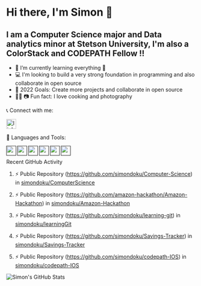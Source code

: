 # Hi there, I'm Simon 👋 



## I am a Computer Science major and Data analytics minor at Stetson University, I'm also a ColorStack and CODEPATH Fellow !!

- 🌱 I’m currently learning everything 🤣
- 💻 I'm looking to build a very strong foundation in programming and also collaborate in open source
- 🥅 2022 Goals: Create more projects and collaborate in open source
- 🧑‍🍳 📷 Fun fact: I love cooking and photography

📞 Connect with me:

[<img align="center" alt="linkedin" width="26px" src="https://cdn.jsdelivr.net/gh/devicons/devicon/icons/linkedin/linkedin-original.svg" style="padding-right:10px;" />](https://linkedin.com/in/simon-doku-b18873119)

🧰 Languages and Tools:

[<img align="left" width="26px" src="https://cdn.jsdelivr.net/gh/devicons/devicon/icons/python/python-original.svg" />]()
[<img align="left" width="26px" src="https://cdn.jsdelivr.net/gh/devicons/devicon/icons/java/java-original.svg" />]()
[<img align="left" width="26px" src="https://cdn.jsdelivr.net/gh/devicons/devicon/icons/swift/swift-original.svg" />]()
[<img align="left" width="26px" src="https://cdn.jsdelivr.net/gh/devicons/devicon/icons/flask/flask-original.svg" />]()
[<img align="left" width="26px" src="https://cdn.jsdelivr.net/gh/devicons/devicon/icons/git/git-original.svg" />]()
[<img align="left" width="26px" src="https://cdn.jsdelivr.net/gh/devicons/devicon/icons/github/github-original.svg" />]()


<br />
<br />


<summary> Recent GitHub Activity</summary>  
<!--START_SECTION:activity-->
  
1. ⚡ Public Repository (https://github.com/simondoku/Computer-Science) in [simondoku/ComputerScience](https://github.com/simondoku)
  
2. ⚡ Public Repository (https://github.com/amazon-hackathon/Amazon-Hackathon) in [simondoku/Amazon-Hackathon](https://github.com/amazon-hackathon/Amazon-Hackathon)
  
3. ⚡ Public Repository (https://github.com/simondoku/learning-git) in [simondoku/learningGit](https://github.com/simondoku)
  
4. ⚡ Public Repository (https://github.com/simondoku/Savings-Tracker) in [simondoku/Savings-Tracker](https://github.com/simondoku/Savings-Tracker)
  
5. ⚡ Public Repository (https://github.com/simondoku/codepath-IOS) in [simondoku/codepath-IOS](https://github.com/simondoku/codepath-IOS)
<!--END_SECTION:activity-->

 <img align="left" alt="Simon's GitHub Stats" src="https://github-readme-stats.vercel.app/api?username=simondoku&show_icons=true&hide_border=false&title_color=ff652f&icon_color=FFE400&bg_color=09131B&text_color=ffffff&border_color=0c1a25" />


[instagram]: https://instagram.com/simon_.doku
[linkedin]: https://linkedin.com/in/simon-doku-b18873119
[simondoku/ComputerScience]:https://github.com/simondoku/Computer-Science
[simondoku/Amazon-Hackathon]:https://github.com/amazon-hackathon/Amazon-Hackathon
[simondoku/learningGit]:https://github.com/simondoku/learning-git
[simondoku/Savings-Tracker]:https://github.com/simondoku/Savings-Tracker
[simondoku/codepath-IOS]:https://github.com/simondoku/codepath-IOS
